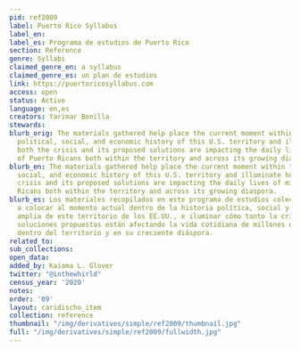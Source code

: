 ```yaml
---
pid: ref2009
label: Puerto Rico Syllabus
label_en:
label_es: Programa de estudios de Puerto Rico
section: Reference
genre: Syllabi
claimed_genre_en: a syllabus
claimed_genre_es: un plan de estudios
link: https://puertoricosyllabus.com
access: open
status: Active
language: en,es
creators: Yarimar Bonilla
stewards:
blurb_orig: The materials gathered help place the current moment within the larger
  political, social, and economic history of this U.S. territory and illuminate how
  both the crisis and its proposed solutions are impacting the daily lives of millions
  of Puerto Ricans both within the territory and across its growing diaspora.
blurb_en: The materials gathered help place the current moment within the larger political,
  social, and economic history of this U.S. territory and illuminate how both the
  crisis and its proposed solutions are impacting the daily lives of millions of Puerto
  Ricans both within the territory and across its growing diaspora.
blurb_es: Los materiales recopilados en este programa de estudios colectivo ayudan
  a colocar al momento actual dentro de la historia política, social y económica más
  amplia de este territorio de los EE.UU., e iluminar cómo tanto la crisis como sus
  soluciones propuestas están afectando la vida cotidiana de millones de puertorriqueños
  dentro del territorio y en su creciente diáspora.
related_to:
sub_collections:
open_data:
added_by: Kaiama L. Glover
twitter: "@inthewhirld"
census_year: '2020'
notes:
order: '09'
layout: caridischo_item
collection: reference
thumbnail: "/img/derivatives/simple/ref2009/thumbnail.jpg"
full: "/img/derivatives/simple/ref2009/fullwidth.jpg"
---
```

